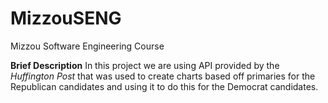 # MizzouSENG
Mizzou Software Engineering Course

**Brief Description**
In this project we are using API provided by the *Huffington Post* that was used to create charts based off primaries for the Republican candidates and using it to do this for the Democrat candidates.
